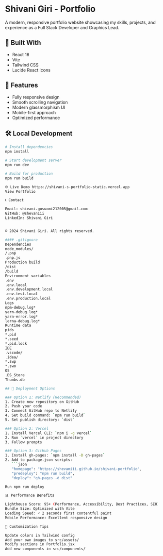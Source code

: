 # Shivani Giri - Portfolio

A modern, responsive portfolio website showcasing my skills, projects, and experience as a Full Stack Developer and Graphics Lead.

## 🚀 Built With
- React 18
- Vite
- Tailwind CSS
- Lucide React Icons

## 📱 Features
- Fully responsive design
- Smooth scrolling navigation
- Modern glassmorphism UI
- Mobile-first approach
- Optimized performance

## 🛠️ Local Development
```bash
# Install dependencies
npm install

# Start development server
npm run dev

# Build for production
npm run build

🌐 Live Demo https://shivani-s-portfolio-static.vercel.app
View Portfolio

📞 Contact

Email: shivani.goswami212005@gmail.com
GitHub: @shevaniii
LinkedIn: Shivani Giri


© 2024 Shivani Giri. All rights reserved.

#### .gitignore
Dependencies
node_modules/
/.pnp
.pnp.js
Production build
/dist
/build
Environment variables
.env
.env.local
.env.development.local
.env.test.local
.env.production.local
Logs
npm-debug.log*
yarn-debug.log*
yarn-error.log*
lerna-debug.log*
Runtime data
pids
*.pid
*.seed
*.pid.lock
IDE
.vscode/
.idea/
*.swp
*.swo
OS
.DS_Store
Thumbs.db

## 🚀 Deployment Options

### Option 1: Netlify (Recommended)
1. Create new repository on GitHub
2. Push your code
3. Connect GitHub repo to Netlify
4. Set build command: `npm run build`
5. Set publish directory: `dist`

### Option 2: Vercel
1. Install Vercel CLI: `npm i -g vercel`
2. Run `vercel` in project directory
3. Follow prompts

### Option 3: GitHub Pages
1. Install gh-pages: `npm install -D gh-pages`
2. Add to package.json scripts:
   ```json
   "homepage": "https://shevaniii.github.io/shivani-portfolio",
   "predeploy": "npm run build",
   "deploy": "gh-pages -d dist"

Run npm run deploy

📊 Performance Benefits

Lighthouse Score: 95+ (Performance, Accessibility, Best Practices, SEO)
Bundle Size: Optimized with Vite
Loading Speed: < 2 seconds first contentful paint
Mobile Performance: Excellent responsive design

🎨 Customization Tips

Update colors in Tailwind config
Add your own images to src/assets/
Modify sections in Portfolio.jsx
Add new components in src/components/
